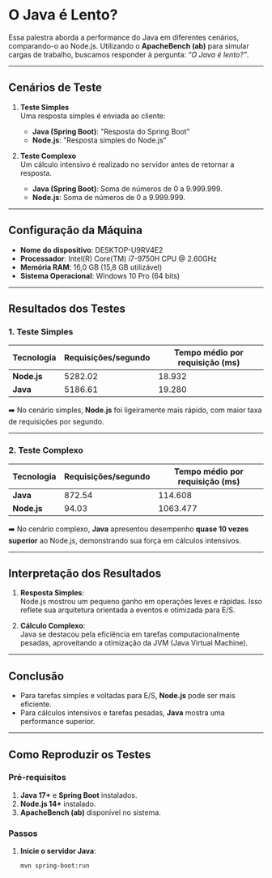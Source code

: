 # O Java é Lento?

Essa palestra aborda a performance do Java em diferentes cenários, comparando-o ao Node.js. Utilizando o **ApacheBench (ab)** para simular cargas de trabalho, buscamos responder à pergunta: *"O Java é lento?"*.

---

## Cenários de Teste

1. **Teste Simples**  
   Uma resposta simples é enviada ao cliente:
   - **Java (Spring Boot)**: "Resposta do Spring Boot"
   - **Node.js**: "Resposta simples do Node.js"

2. **Teste Complexo**  
   Um cálculo intensivo é realizado no servidor antes de retornar a resposta.  
   - **Java (Spring Boot)**: Soma de números de 0 a 9.999.999.
   - **Node.js**: Soma de números de 0 a 9.999.999.

---

## Configuração da Máquina

- **Nome do dispositivo**: DESKTOP-U9RV4E2  
- **Processador**: Intel(R) Core(TM) i7-9750H CPU @ 2.60GHz  
- **Memória RAM**: 16,0 GB (15,8 GB utilizável)  
- **Sistema Operacional**: Windows 10 Pro (64 bits)  

---

## Resultados dos Testes

### 1. **Teste Simples**

| **Tecnologia** | **Requisições/segundo** | **Tempo médio por requisição (ms)** |
|----------------|-------------------------|-------------------------------------|
| **Node.js**    | 5282.02                | 18.932                              |
| **Java**       | 5186.61                | 19.280                              |

➡️ No cenário simples, **Node.js** foi ligeiramente mais rápido, com maior taxa de requisições por segundo.

---

### 2. **Teste Complexo**

| **Tecnologia** | **Requisições/segundo** | **Tempo médio por requisição (ms)** |
|----------------|-------------------------|-------------------------------------|
| **Java**       | 872.54                 | 114.608                             |
| **Node.js**    | 94.03                  | 1063.477                            |

➡️ No cenário complexo, **Java** apresentou desempenho **quase 10 vezes superior** ao Node.js, demonstrando sua força em cálculos intensivos.

---

## Interpretação dos Resultados

1. **Resposta Simples**:  
   Node.js mostrou um pequeno ganho em operações leves e rápidas. Isso reflete sua arquitetura orientada a eventos e otimizada para E/S.

2. **Cálculo Complexo**:  
   Java se destacou pela eficiência em tarefas computacionalmente pesadas, aproveitando a otimização da JVM (Java Virtual Machine).

---

## Conclusão

- Para tarefas simples e voltadas para E/S, **Node.js** pode ser mais eficiente.
- Para cálculos intensivos e tarefas pesadas, **Java** mostra uma performance superior.

---

## Como Reproduzir os Testes

### Pré-requisitos

1. **Java 17+** e **Spring Boot** instalados.  
2. **Node.js 14+** instalado.  
3. **ApacheBench (ab)** disponível no sistema.

### Passos

1. **Inicie o servidor Java**:
   ```bash
   mvn spring-boot:run
